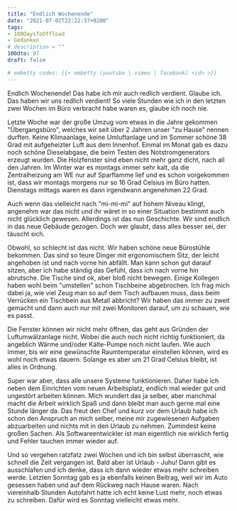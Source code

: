 ```yaml
---
title: "Endlich Wochenende"
date: "2021-07-02T22:22:37+0200"
tags:
- 100DaysToOffload
- Gedanken
# description = ""
100dto: 97
draft: false

# embetty codes: {{< embetty (youtube | vimeo | facebook) <id> >}}
---
```


Endlich Wochenende! Das habe ich mir auch redlich verdient. Glaube ich. Das haben wir uns redlich verdient! So viele Stunden wie ich in den letzten zwei Wochen im Büro verbracht habe waren es, glaube ich noch nie.

Letzte Woche war der große Umzug vom etwas in die Jahre gekommen "Übergangsbüro", welches wir seit über 2 Jahren unser "zu Hause" nennen durften. Keine Klimaanlage, keine Umluftanlage und im Sommer schöne 38 Grad mit aufgeheizter Luft aus dem Innenhof. Einmal im Monat gab es dazu noch schöne Dieselabgase, die beim Testen des Notstromgenerators erzeugt wurden. Die Holzfenster sind eben nicht mehr ganz dicht, nach all den Jahren. Im Winter war es montags immer sehr kalt, da die Zentralheizung am WE nur auf Sparflamme lief und es schon vorgekommen ist, dass wir montags morgens nur so 16 Grad Celsius im Büro hatten. Dienstags mittags waren es dann irgendwann angenehmen 22 Grad.

Auch wenn das vielleicht nach "mi-mi-mi" auf hohem Niveau klingt, angenehm war das nicht und ihr wäret in so einer Situation bestimmt auch nicht glücklich gewesen. Allerdings ist das nun Geschichte. Wir sind endlich in das neue Gebäude gezogen. Doch wer glaubt, dass alles besser sei, der täuscht sich.

Obwohl, so schlecht ist das nicht. Wir haben schöne neue Bürostühle bekommen. Das sind so teure Dinger mit ergonomischem Sitz, der leicht angehoben ist und nach vorne hin abfällt. Man kann schon gut darauf sitzen, aber ich habe ständig das Gefühl, dass ich nach vorne hin abrutsche. Die Tische sind ok, aber bloß nicht bewegen. Einige Kollegen haben wohl beim "umstellen" schon Tischbeine abgebrochen. Ich frag mich dabei ja, wie viel Zeug man so auf dem Tisch aufbauen muss, dass beim Verrücken ein Tischbein aus Metall abbricht? Wir haben das immer zu zweit gemacht und dann auch nur mit zwei Monitoren darauf, um zu schauen, wie es passt.

Die Fenster können wir nicht mehr öffnen, das geht aus Gründen der Luftumwälzanlage nicht. Wobei die auch noch nicht richtig funktioniert, da angeblich Wärme und/oder Kälte-Pumpe noch nicht laufen. Wie auch immer, bis wir eine gewünschte Raumtemperatur einstellen können, wird es wohl noch etwas dauern. Solange es aber um 21 Grad Celsius bleibt, ist alles in Ordnung.

Super war aber, dass alle unsere Systeme funktionieren. Daher habe ich neben dem Einrichten vom neuen Arbeitsplatz, endlich mal wieder gut und ungestört arbeiten können. Mich wundert das ja selber, aber manchmal macht die Arbeit wirklich Spaß und dann bleibt man auch gerne mal eine Stunde länger da. Das freut den Chef und kurz vor dem Urlaub habe ich schon den Anspruch an mich selber, meine mir zugewiesenen Aufgaben abzuarbeiten und nichts mit in den Urlaub zu nehmen. Zumindest keine großen Sachen. Als Softwareentwickler ist man eigentlich nie wirklich fertig und Fehler tauchen immer wieder auf.

Und so vergehen ratzfatz zwei Wochen und ich bin selbst überrascht, wie schnell die Zeit vergangen ist. Bald aber ist Urlaub - Juhu! Dann gibt es ausschlafen und ich denke, dass ich dann wieder etwas mehr schreiben werde. Letzten Sonntag gab es ja ebenfalls keinen Beitrag, weil wir im Auto gesessen haben und auf dem Rückweg nach Hause waren. Nach viereinhalb Stunden Autofahrt hatte ich echt keine Lust mehr, noch etwas zu schreiben. Dafür wird es Sonntag vielleicht etwas mehr.


<!--more-->

